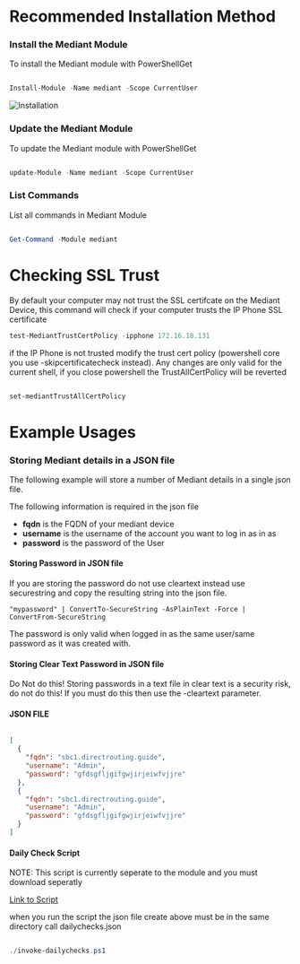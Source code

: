 
# Recommended Installation Method

### Install the Mediant Module 
To install the Mediant module with PowerShellGet 

```powershell

Install-Module -Name mediant -Scope CurrentUser

```

![Installation](https://raw.githubusercontent.com/shanehoey/mediant/master/scripts/install.jpg)

### Update the Mediant Module 
To update the Mediant module with PowerShellGet 

```powershell

update-Module -Name mediant -Scope CurrentUser

```

### List Commands
List all commands in Mediant Module

```powershell

Get-Command -Module mediant

```

# Checking SSL Trust 
By default your computer may not trust the SSL certifcate on the Mediant Device, this command will check if your computer trusts the IP Phone SSL certificate

```powershell
test-MediantTrustCertPolicy -ipphone 172.16.18.131
```

if the  IP Phone is not trusted modify the trust cert policy (powershell core you use -skipcertificatecheck instead). Any changes are only valid for the current shell, if you close powershell the TrustAllCertPolicy will be reverted

```powershell

set-mediantTrustAllCertPolicy

```

# Example Usages

### Storing Mediant details in a JSON file 

The following example will store a number of Mediant details in a single json file. 

The following information is required in the json file 
 * __fqdn__ is the FQDN of your mediant device
 * __username__ is the username of the account you want to log in as in as
 * __password__ is the password of the User
 
#### Storing Password in JSON file
 If you are storing the password do not use cleartext instead use securestring and copy the resulting string into the json file. 
 
 `"mypassword" | ConvertTo-SecureString -AsPlainText -Force | ConvertFrom-SecureString`
 
 The password is only valid when logged in as the same user/same password as it was created with.

#### Storing Clear Text Password in JSON file
Do Not do this! Storing passwords in a text file in clear text is a security risk, do not do this! 
If you must do this then use the -cleartext parameter.


#### JSON FILE
```json

[
  {
    "fqdn": "sbc1.directrouting.guide",
    "username": "Admin",
    "password": "gfdsgfljgifgwjirjeiwfvjjre"
  },
  {
    "fqdn": "sbc1.directrouting.guide",
    "username": "Admin",
    "password": "gfdsgfljgifgwjirjeiwfvjjre"
  }
]

```

#### Daily Check Script

NOTE:  This script is currently seperate to the module and you must download seperatly

[Link to Script](https://github.com/shanehoey/mediant/blob/master/scripts/dailychecks/invoke-dailychecks.ps1)

when you run the script the json file create above must be in the same directory call dailychecks.json

```powershell

./invoke-dailychecks.ps1 

```
